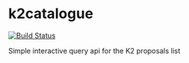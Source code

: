 # k2catalogue
[![Build Status](https://travis-ci.org/mindriot101/k2catalogue.svg)](https://travis-ci.org/mindriot101/k2catalogue)

Simple interactive query api for the K2 proposals list

